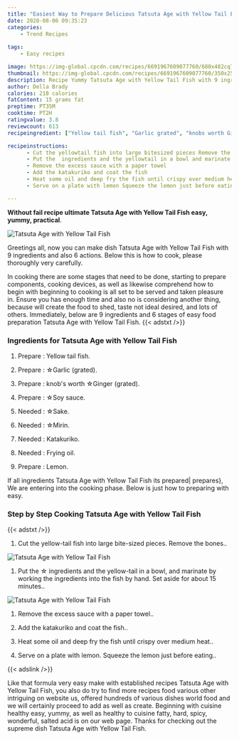 ```yaml
---
title: "Easiest Way to Prepare Delicious Tatsuta Age with Yellow Tail Fish"
date: 2020-08-06 09:35:23
categories:
    - Trend Recipes
    
tags:
    - Easy recipes

image: https://img-global.cpcdn.com/recipes/6691967609077760/680x482cq70/tatsuta-age-with-yellow-tail-fish-recipe-main-photo.jpg
thumbnail: https://img-global.cpcdn.com/recipes/6691967609077760/350x250cq70/tatsuta-age-with-yellow-tail-fish-recipe-main-photo.jpg
description: Recipe Yummy Tatsuta Age with Yellow Tail Fish with 9 ingredients and 6 stages of easy cooking.
author: Della Brady
calories: 218 calories
fatContent: 15 grams fat
preptime: PT35M
cooktime: PT2H
ratingvalue: 3.8
reviewcount: 613
recipeingredient: ["Yellow tail fish", "Garlic grated", "knobs worth Ginger grated", "Soy sauce", "Sake", "Mirin", "Katakuriko", "Frying oil", "Lemon"]

recipeinstructions: 
      - Cut the yellowtail fish into large bitesized pieces Remove the bones 
      - Put the  ingredients and the yellowtail in a bowl and marinate by working the ingredients into the fish by hand Set aside for about 15 minutes 
      - Remove the excess sauce with a paper towel 
      - Add the katakuriko and coat the fish 
      - Heat some oil and deep fry the fish until crispy over medium heat 
      - Serve on a plate with lemon Squeeze the lemon just before eating

---
```




**Without fail recipe ultimate Tatsuta Age with Yellow Tail Fish easy, yummy, practical**. 


![Tatsuta Age with Yellow Tail Fish](https://img-global.cpcdn.com/recipes/6691967609077760/680x482cq70/tatsuta-age-with-yellow-tail-fish-recipe-main-photo.jpg "Tatsuta Age with Yellow Tail Fish")




Greetings all, now you can make dish Tatsuta Age with Yellow Tail Fish with 9 ingredients and also 6 actions. Below this is how to cook, please thoroughly very carefully.

In cooking there are some stages that need to be done, starting to prepare components, cooking devices, as well as likewise comprehend how to begin with beginning to cooking is all set to be served and taken pleasure in. Ensure you has enough time and also no is considering another thing, because will create the food to shed, taste not ideal desired, and lots of others. Immediately, below are 9 ingredients and 6 stages of easy food preparation Tatsuta Age with Yellow Tail Fish.
{{< adstxt />}}

### Ingredients for Tatsuta Age with Yellow Tail Fish


1. Prepare  : Yellow tail fish.

1. Prepare  : ☆Garlic (grated).

1. Prepare  : knob&#39;s worth ☆Ginger (grated).

1. Prepare  : ☆Soy sauce.

1. Needed  : ☆Sake.

1. Needed  : ☆Mirin.

1. Needed  : Katakuriko.

1. Needed  : Frying oil.

1. Prepare  : Lemon.



If all ingredients Tatsuta Age with Yellow Tail Fish its prepared| prepares}, We are entering into the cooking phase. Below is just how to preparing with easy.

### Step by Step Cooking Tatsuta Age with Yellow Tail Fish

{{< adstxt />}}


1. Cut the yellow-tail fish into large bite-sized pieces. Remove the bones..



![Tatsuta Age with Yellow Tail Fish](https://img-global.cpcdn.com/steps/5417282814607360/160x128cq70/tatsuta-age-with-yellow-tail-fish-recipe-step-1-photo.jpg" "Tatsuta Age with Yellow Tail Fish")



1. Put the ☆ ingredients and the yellow-tail in a bowl, and marinate by working the ingredients into the fish by hand. Set aside for about 15 minutes..



![Tatsuta Age with Yellow Tail Fish](https://img-global.cpcdn.com/steps/5744610868461568/160x128cq70/tatsuta-age-with-yellow-tail-fish-recipe-step-2-photo.jpg" "Tatsuta Age with Yellow Tail Fish")



1. Remove the excess sauce with a paper towel..



1. Add the katakuriko and coat the fish..



1. Heat some oil and deep fry the fish until crispy over medium heat..



1. Serve on a plate with lemon. Squeeze the lemon just before eating..





{{< adslink />}}

Like that formula very easy make with established recipes Tatsuta Age with Yellow Tail Fish, you also do try to find more recipes food various other intriguing on website us, offered hundreds of various dishes world food and we will certainly proceed to add as well as create. Beginning with cuisine healthy easy, yummy, as well as healthy to cuisine fatty, hard, spicy, wonderful, salted acid is on our web page. Thanks for checking out the supreme dish Tatsuta Age with Yellow Tail Fish.
